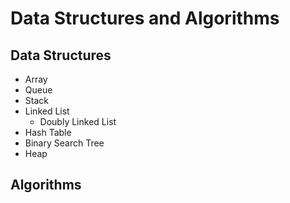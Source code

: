 # Data Structures and Algorithms  
## Data Structures 
* Array
* Queue
* Stack 
* Linked List
  * Doubly Linked List
* Hash Table
* Binary Search Tree
* Heap

## Algorithms